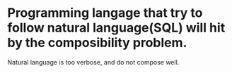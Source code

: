 # Programming langage that try to follow natural language(SQL) will hit by the composibility problem.
Natural language is too verbose, and do not compose well.
